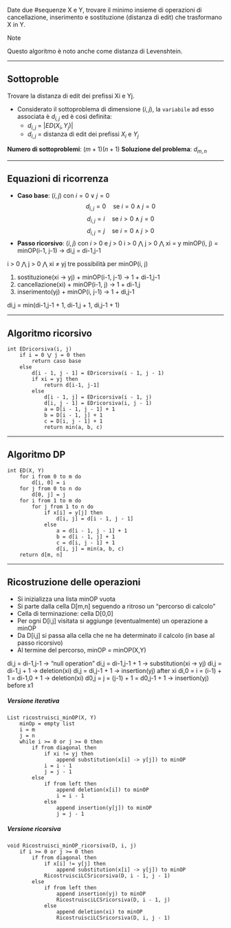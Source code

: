 Date due #sequenze X e Y, trovare il minimo insieme di operazioni di cancellazione, inserimento e sostituzione (distanza di edit) che trasformano X in Y.

>[!Note]
Questo algoritmo è noto anche come distanza di Levenshtein.
>

---

## Sottoproble

Trovare la distanza di edit dei prefissi Xi e Yj.

- Considerato il sottoproblema di dimensione $(i, j)$, la `variabile` ad esso associata è $d_{i,j}$ ed è così definita:
	- $d_{i,j}$ = $|ED(X_i, Y_j)|$
	- $d_{i,j}$ = distanza di edit dei prefissi $X_i$ e $Y_j$

**Numero di sottoproblemi**: $(m+1)(n+1)$
**Soluzione del problema**: $d_{m, n}$

---

## Equazioni di ricorrenza

- **Caso base**: $(i, j)$ con $i = 0 \lor j = 0$
$$ d_{i,j} = 0 \quad\text{se } i = 0 \land j = 0 $$
$$ d_{i,j} = i \quad\text{se } i > 0 \land j = 0 $$
$$ d_{i,j} = j \quad\text{se } i = 0 \land j > 0 $$
- **Passo ricorsivo**: $(i, j)$ con $i$ > 0 e $j$ > 0
i > 0 ⋀ j > 0 ⋀ xi = y
minOP(i, j) = minOP(i-1, j-1) -> di,j = di-1,j-1

i > 0 ⋀ j > 0 ⋀ xi ≠ yj
tre possibilità per minOP(i, j)
1. sostituzione(xi -> yj) + minOP(i-1, j-1) -> 1 + di-1,j-1
2. cancellazione(xi) + minOP(i-1, j) -> 1 + di-1,j
3. inserimento(yj) + minOP(i, j-1) -> 1 + di,j-1

di,j = min(di-1,j-1 + 1, di-1,j + 1, di,j-1 + 1)

---

## Algoritmo ricorsivo

``` Pseudocodice TI:"EDricorsiva" "FOLD"
int EDricorsiva(i, j)
	if i = 0 ⋁ j = 0 then
		return caso base
	else
		d[i - 1, j - 1] = EDricorsiva(i - 1, j - 1)
		if xi = yj then
			return d[i-1, j-1]
		else
			d[i - 1, j] = EDricorsiva(i - 1, j)
			d[i, j - 1] = EDricorsiva(i, j - 1)
			a = D[i - 1, j - 1] + 1 
			b = D[i - 1, j] + 1 
			c = D[i, j - 1] + 1
			return min(a, b, c)
```

---

## Algoritmo DP

``` Pseudocodice TI:"ED" "FOLD"
int ED(X, Y) 
	for i from 0 to m do 
		d[i, 0] = i 
	for j from 0 to n do
		d[0, j] = j 
	for i from 1 to m do
		for j from 1 to n do 
			if x[i] = y[j] then
				d[i, j] = d[i - 1, j - 1] 
			else 
				a = d[i - 1, j - 1] + 1
				b = d[i - 1, j] + 1
				c = d[i, j - 1] + 1
				d[i, j] = min(a, b, c) 
	return d[m, n]
```

---

## Ricostruzione delle operazioni

- Si inizializza una lista minOP vuota 
- Si parte dalla cella D[m,n] seguendo a ritroso un “percorso di calcolo” 
- Cella di terminazione: cella D[0,0] 
- Per ogni D[i,j] visitata si aggiunge (eventualmente) un operazione a minOP 
- Da D[i,j] si passa alla cella che ne ha determinato il calcolo (in base al passo ricorsivo) 
- Al termine del percorso, minOP = minOP(X,Y)

di,j = di-1,j-1 -> “null operation”
di,j = di-1,j-1 + 1 -> substitution(xi -> yj)
di,j = di-1,j + 1 -> deletion(xi)
di,j = di,j-1 + 1 -> insertion(yj) after xi
di,0 = i = (i-1) + 1 = di-1,0 + 1 -> deletion(xi)
d0,j = j = (j-1) + 1 = d0,j-1 + 1 -> insertion(yj) before x1

##### Versione iterativa

``` Pseudocodice TI:"ricostruisci_minOP" "FOLD"
List ricostruisci_minOP(X, Y) 
	minOp = empty list
	i = m
	j = n 
	while i >= 0 or j >= 0 then 
		if from diagonal then 
			if xi != yj then 
				append substitution(x[i] -> y[j]) to minOP 
			i = i - 1 
			j = j - 1 
		else 
			if from left then 
				append deletion(x[i]) to minOP 
				i = i - 1 
			else 
				append insertion(y[j]) to minOP 
				j = j - 1
```

##### Versione ricorsiva

``` Pseudocodice TI:"Ricostruisci_minOP_ricorsiva" "FOLD"
void Ricostruisci_minOP_ricorsiva(D, i, j)
	if i >= 0 or j >= 0 then 
		if from diagonal then 
			if x[i] != y[j] then 
				append substitution(x[i] -> y[j]) to minOP 
			RicostruisciLCSricorsiva(D, i - 1, j - 1) 
		else 
			if from left then 
				append insertion(yj) to minOP 
				RicostruisciLCSricorsiva(D, i - 1, j) 
			else 
				append deletion(xi) to minOP 
				RicostruisciLCSricorsiva(D, i, j - 1)
```